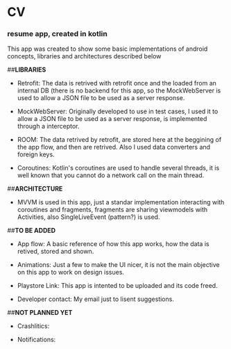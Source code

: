# CV
### resume app, created in kotlin

This app was created to show some basic implementations of android concepts, libraries and architectures described below

##**LIBRARIES**

- Retrofit: The data is retrived with retrofit once and the loaded from an internal DB (there is no backend for this app, so the MockWebServer is used to allow a JSON file to be used as a server response.

- MockWebServer: Originally developed to use in test cases, I used it to allow a JSON file to be used as a server response, is implemented through a interceptor.

- ROOM: The data retrived by retrofit, are stored here at the beggining of the app flow, and then are retrived. Also I used data converters and foreign keys.

- Coroutines: Kotlin's coroutines are used to handle several threads, it is well known that you cannot do a network call on the main thread.

##**ARCHITECTURE**

- MVVM is used in this app, just a standar implementation interacting with coroutines and fragments, fragments are sharing viewmodels with Activities, also SingleLiveEvent (pattern?) is used.

##**TO BE ADDED**

- App flow: A basic reference of how this app works, how the data is retived, stored and shown.
 
 - Animations: Just a few to make the UI nicer, it is not the main objective on this app to work on design issues.
 
 - Playstore Link: This app is intented to be uploaded and its code freed.
 
 - Developer contact: My email just to lisent suggestions.
 
 ##**NOT PLANNED YET**
 - Crashlitics:
 
 - Notifications:
